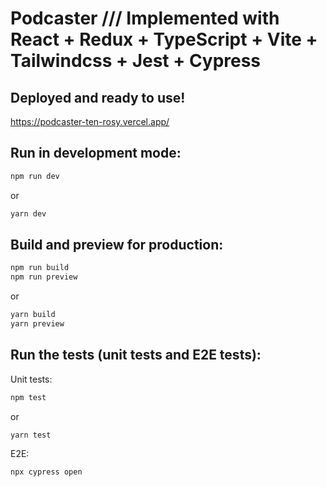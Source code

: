 # Podcaster /// Implemented with React + Redux + TypeScript + Vite + Tailwindcss + Jest + Cypress

## Deployed and ready to use!

https://podcaster-ten-rosy.vercel.app/

## Run in development mode:

```sh
npm run dev
```

or

```sh
yarn dev
```

## Build and preview for production:

```sh
npm run build
npm run preview
```

or

```sh
yarn build
yarn preview
```

## Run the tests (unit tests and E2E tests):

Unit tests:

```sh
npm test
```

or

```sh
yarn test
```

E2E:

```sh
npx cypress open
```
